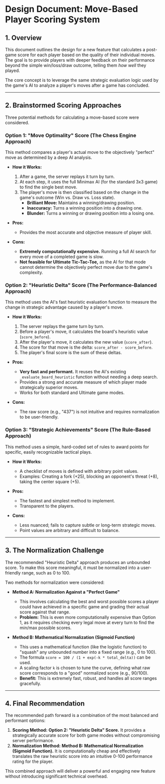 # Design Document: Move-Based Player Scoring System

## 1. Overview

This document outlines the design for a new feature that calculates a post-game score for each player based on the quality of their individual moves. The goal is to provide players with deeper feedback on their performance beyond the simple win/loss/draw outcome, telling them *how well* they played.

The core concept is to leverage the same strategic evaluation logic used by the game's AI to analyze a player's moves after a game has concluded.

---

## 2. Brainstormed Scoring Approaches

Three potential methods for calculating a move-based score were considered.

### Option 1: "Move Optimality" Score (The Chess Engine Approach)

This method compares a player's actual move to the objectively "perfect" move as determined by a deep AI analysis.

*   **How it Works:**
    1.  After a game, the server replays it turn by turn.
    2.  At each step, it uses the full Minimax AI (for the standard 3x3 game) to find the single best move.
    3.  The player's move is then classified based on the change in the game's outcome (Win vs. Draw vs. Loss state).
        *   **Brilliant Move:** Maintains a winning/drawing position.
        *   **Inaccuracy:** Turns a winning position into a drawing one.
        *   **Blunder:** Turns a winning or drawing position into a losing one.

*   **Pros:**
    *   Provides the most accurate and objective measure of player skill.

*   **Cons:**
    *   **Extremely computationally expensive.** Running a full AI search for every move of a completed game is slow.
    *   **Not feasible for Ultimate Tic-Tac-Toe,** as the AI for that mode cannot determine the objectively perfect move due to the game's complexity.

### Option 2: "Heuristic Delta" Score (The Performance-Balanced Approach)

This method uses the AI's fast heuristic evaluation function to measure the change in strategic advantage caused by a player's move.

*   **How it Works:**
    1.  The server replays the game turn by turn.
    2.  Before a player's move, it calculates the board's heuristic value (`score_before`).
    3.  After the player's move, it calculates the new value (`score_after`).
    4.  The score for that move is the delta: `score_after - score_before`.
    5.  The player's final score is the sum of these deltas.

*   **Pros:**
    *   **Very fast and performant.** It reuses the AI's existing `_evaluate_board_heuristic` function without needing a deep search.
    *   Provides a strong and accurate measure of which player made strategically superior moves.
    *   Works for both standard and Ultimate game modes.

*   **Cons:**
    *   The raw score (e.g., "437") is not intuitive and requires normalization to be user-friendly.

### Option 3: "Strategic Achievements" Score (The Rule-Based Approach)

This method uses a simple, hard-coded set of rules to award points for specific, easily recognizable tactical plays.

*   **How it Works:**
    *   A checklist of moves is defined with arbitrary point values.
    *   Examples: Creating a fork (+25), blocking an opponent's threat (+8), taking the center square (+5).

*   **Pros:**
    *   The fastest and simplest method to implement.
    *   Transparent to the players.

*   **Cons:**
    *   Less nuanced; fails to capture subtle or long-term strategic moves.
    *   Point values are arbitrary and difficult to balance.

---

## 3. The Normalization Challenge

The recommended "Heuristic Delta" approach produces an unbounded score. To make this score meaningful, it must be normalized into a user-friendly range, such as 0 to 100.

Two methods for normalization were considered:

*   **Method A: Normalization Against a "Perfect Game"**
    *   This involves calculating the best and worst possible scores a player could have achieved in a specific game and grading their actual score against that range.
    *   **Problem:** This is even more computationally expensive than Option 1, as it requires checking every legal move at every turn to find the min/max possible scores.

*   **Method B: Mathematical Normalization (Sigmoid Function)**
    *   This uses a mathematical function (like the logistic function) to "squash" any unbounded number into a fixed range (e.g., 0 to 100).
    *   The formula `score = 100 / (1 + exp(-k * total_delta))` can be used.
    *   A scaling factor `k` is chosen to tune the curve, defining what raw score corresponds to a "good" normalized score (e.g., 90/100).
    *   **Benefit:** This is extremely fast, robust, and handles all score ranges gracefully.

---

## 4. Final Recommendation

The recommended path forward is a combination of the most balanced and performant options:

1.  **Scoring Method:** **Option 2: "Heuristic Delta" Score.** It provides a strategically accurate score for both game modes without compromising server performance.
2.  **Normalization Method:** **Method B: Mathematical Normalization (Sigmoid Function).** It is computationally cheap and effectively translates the raw heuristic score into an intuitive 0-100 performance rating for the player.

This combined approach will deliver a powerful and engaging new feature without introducing significant technical overhead.
